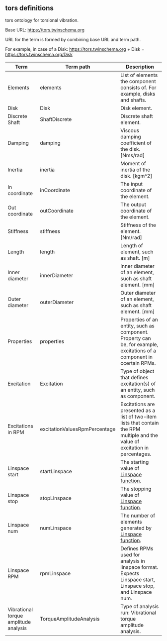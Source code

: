 ## tors definitions

tors ontology for torsional vibration.

Base URL: https://tors.twinschema.org

URL for the term is formed by combining base URL and term path.

For example, in case of a Disk: https://tors.twinschema.org + Disk = https://tors.twinschema.org/Disk

| Term | Term path| Description |
| ------------- | ------------- | ------------- |
| Elements | elements | List of elements the component consists of. For example, disks and shafts. |
| Disk | Disk | Disk element. |
| Discrete Shaft | ShaftDiscrete | Discrete shaft element. |
| Damping | damping | Viscous damping coefficient of the disk. [Nms/rad] |
| Inertia | inertia | Moment of inertia of the disk. [kgm^2] |
| In coordinate | inCoordinate | The input coordinate of the element. |
| Out coordinate | outCoordinate | The output coordinate of the element. |
| Stiffness | stiffness | Stiffness of the element. [Nm/rad] |
| Length | length | Length of element, such as shaft. [m]|
| Inner diameter | innerDiameter | Inner diameter of an element, such as shaft element. [mm] |
| Outer diameter | outerDiameter | Outer diameter of an element, such as shaft element. [mm] |
| Properties | properties | Properties of an entity, such as component. Property can be, for example, excitations of a component in ccertain RPMs. |
| Excitation | Excitation | Type of object that defines excitation(s) of an entity, such as component. |
| Excitations in RPM | excitationValuesRpmPercentage | Excitations are presented as a list of two-item lists that contain the RPM multiple and the value of excitation in percentages. |
| Linspace start | startLinspace | The starting value of [Linspace function](https://numpy.org/doc/stable/reference/generated/numpy.linspace.html). |
| Linspace stop | stopLinspace | The stopping value of [Linspace function](https://numpy.org/doc/stable/reference/generated/numpy.linspace.html). |
| Linspace num | numLinspace | The number of elements generated by [Linspace function](https://numpy.org/doc/stable/reference/generated/numpy.linspace.html). |
| Linspace RPM | rpmLinspace | Defines RPMs used for analysis in linspace format. Expects Linspace start, Linspace stop, and Linspace num. |
| Vibrational torque amplitude analysis | TorqueAmplitudeAnalysis | Type of analysis run: Vibrational torque amplitude analysis. |
